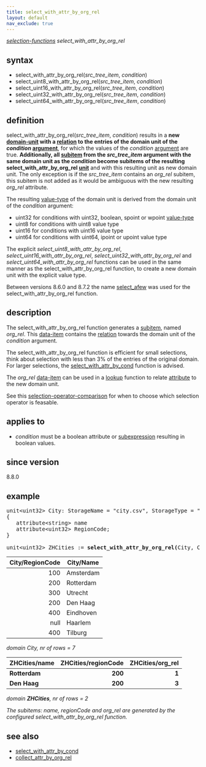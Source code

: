 ```yaml
---
title: select_with_attr_by_org_rel
layout: default
nav_exclude: true
---
```

*[selection-functions](selection-functions) select_with_attr_by_org_rel*

## syntax

- select_with_attr_by_org_rel(*src_tree_item*, *condition*)
- select_uint8_with_attr_by_org_rel(*src_tree_item*, *condition*)
- select_uint16_with_attr_by_org_rel(*src_tree_item*, *condition*)
- select_uint32_with_attr_by_org_rel(*src_tree_item*, *condition*)
- select_uint64_with_attr_by_org_rel(*src_tree_item*, *condition*)

## definition

select_with_attr_by_org_rel(*src_tree_item*, *condition*) results in a **new [domain-unit](domain-unit) with a [relation](relation) to the entries of the domain unit of the *condition* [argument](argument)**, for which the values of the *condition* [argument](argument) are true. **Additionally, all [subitem](subitem) from the *src_tree_item* argument with the same domain unit as the *condition* become subitems of the resulting select_with_attr_by_org_rel [unit](unit)** and with this resulting unit as new domain unit. The only exception is if the _src_tree_item_ contains an _org_rel_ subitem, this subitem is not added as it would be ambiguous with the new resulting _org_rel_ attribute. 

The resulting [value-type](value-type) of the domain unit is derived from the domain unit of the *condition* argument:
- uint32 for conditions with uint32, boolean, spoint or wpoint [value-type](value-type)
- uint8 for conditions with uint8 value type
- uint16 for conditions with uint16 value type
- uint64 for conditions with uint64, ipoint or upoint value type

The explicit *select_uint8_with_attr_by_org_rel*, *select_uint16_with_attr_by_org_rel*, *select_uint32_with_attr_by_org_rel* and *select_uint64_with_attr_by_org_rel* functions can be used in the same manner as the select_with_attr_by_org_rel function, to create a new domain unit with the explicit value type.

Between versions 8.6.0 and 8.7.2 the name [select_afew](select_afew) was used for the select_with_attr_by_org_rel function. 

## description

The select_with_attr_by_org_rel function generates a [subitem](subitem), named *org_rel*. This [data-item](data-item) contains the [relation](relation) towards the domain unit of the *condition* argument.

The select_with_attr_by_org_rel function is efficient for small selections, think about selection with less than 3% of the entries of the original domain. For larger selections, the [select_with_attr_by_cond](select_with_attr_by_cond) function is advised.

The *org_rel* [data-item](data-item) can be used in a [lookup](lookup) function to relate [attribute](attribute) to the new domain unit.

See this [selection-operator-comparison](selection-operator-comparison) for when to choose which selection operator is feasable.

## applies to

- *condition* must be a boolean attribute or [subexpression](subexpression) resulting in boolean values.

## since version

8.8.0

## example

<pre>
unit&lt;uint32&gt; City: StorageName = "city.csv", StorageType = "gdal.vect", StoragReadOnly = "True"
{
   attribute&lt;string&gt; name
   attribute&lt;uint32&gt; RegionCode;
}

unit&lt;uint32&gt; ZHCities := <B>select_with_attr_by_org_rel(</B>City, City/RegionCode == 200<B>)</B>
</pre>

| City/RegionCode | City/Name |
|----------------:|-----------|
| 100             | Amsterdam |
| 200             | Rotterdam |
| 300             | Utrecht   |
| 200             | Den Haag  |
| 400             | Eindhoven |
| null            | Haarlem   |
| 400             | Tilburg   |

*domain City, nr of rows = 7*

|ZHCities/name|ZHCities/regionCode|ZHCities/org_rel|
|-------------|------------------:|---------------:|
|**Rotterdam**|**200**            |**1**           |
|**Den Haag** |**200**            |**3**           |

*domain <B>ZHCities</B>, nr of rows = 2*

<I> The subitems: name, regionCode and org_rel are generated by the configured select_with_attr_by_org_rel function.</I> 

## see also

- [select_with_attr_by_cond](select_with_attr_by_cond)
- [collect_attr_by_org_rel](collect_attr_by_org_rel)
